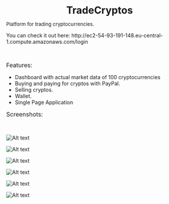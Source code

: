 <p style="text-align: center;"><span style="font-size: 20pt;"><strong>TradeCryptos</strong></span></p>
<p><span style="font-size: 10pt;">Platform for trading cryptocurrencies.</span></p>
You can check it out here: http://ec2-54-93-191-148.eu-central-1.compute.amazonaws.com/login
<p>&nbsp;</p>
<p><span style="font-size: 12pt;">Features:</span></p>
<ul>
<li>Dashboard with actual market data of 100 cryptocurrencies</li>
<li>Buying and paying for cryptos with PayPal.</li>
<li>Selling cryptos.</li>
<li>Wallet.</li>
<li>Single Page Application</li>
</ul>
<p><span style="font-size: 12pt;">Screenshots:</span></p>
<p>&nbsp;</p>

![Alt text](http://ec2-54-93-229-217.eu-central-1.compute.amazonaws.com/screenshots/dashboard.PNG "Optional title")

![Alt text](http://ec2-54-93-229-217.eu-central-1.compute.amazonaws.com/screenshots/1.JPG "Optional title")

![Alt text](http://ec2-54-93-229-217.eu-central-1.compute.amazonaws.com/screenshots/3.JPG "Optional title")

![Alt text](http://ec2-54-93-229-217.eu-central-1.compute.amazonaws.com/screenshots/4.JPG "Optional title")

![Alt text](http://ec2-54-93-229-217.eu-central-1.compute.amazonaws.com/screenshots/5.JPG "Optional title")

![Alt text](http://ec2-54-93-229-217.eu-central-1.compute.amazonaws.com/screenshots/6.JPG "Optional title")



